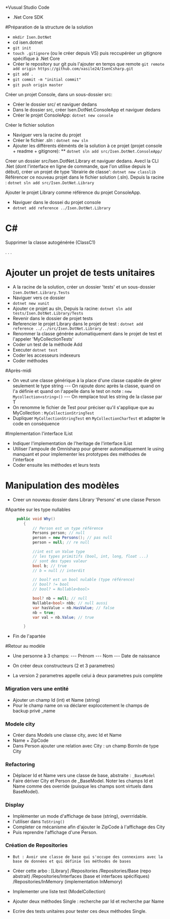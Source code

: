 *Vusual Studio Code
* .Net Core SDK

#Préparation de la structure de la solution
* `mkdir Isen.DotNet`
* cd isen.dotnet
* `git init`
* `touch .gitignore` (ou le créer depuis VS) puis reccupéréer un gitignore spécifique à .Net Core
* Créer le repository sur git puis l'ajouter en temps que remote `git remote add origin https://github.com/xasile24/IsenCsharp.git`
* `git add .`
* `git commit -m "initial commit"`
* `git push origin master`

Créer un projet Console, dans un sous-dossier src:
* Créer le dossier src/ et naviguer dedans
* Dans le dossier src, créer Isen.DotNet.ConsoleApp et naviguer dedans
* Créer le projet ConsoleApp: `dotnet new console`

Créer le fichier solution
* Naviguer vers la racine du projet
* Créer le fichier .sln : `dotnet new sln`
* Ajouter les différents éléménts de la solution à ce projet (projet console + readme + gitignore):
** `dotnet sln add src/Isen.DotNet.ConsoleApp/`

Creer un dossier src/Isen.DotNet.Library et naviguer dedans.
Avecl la CLI .Net (dont l'interface en ligne de commande, que l'on utilise depuis le début), créer un projet de type 'librairie de classe':
`dotnet new classlib`
Référencer ce nouveau projet dans le fichier solution (.sln).
Depuis la racine : `dotnet sln add src/Isen.DotNet.Library`

Ajouter le projet Library comme référence du projet ConsoleApp.
* Naviguer dans le dossei du projet console
* `dotnet add reference ../Isen.DotNet.Library` 
 
# C#
Supprimer la classe autogénérée (ClassC1)


.
.
.




# Ajouter un projet de tests unitaires
* A la racine de la solution, créer un dossier 'tests' et un sous-dossier `Isen.DotNet.Library.Tests`
* Naviguer vers ce dossier
* `dotnet new xunit`
* Ajouter ce projet au sln, Depuis la racine: `dotnet sln add tests/Isen.DotNet.Library/Tests`
* Revenir dans le dossier de projet tests
* Referencier le projet Library dans le projet de test : `dotnet add reference ../../src/Isen.DotNet.Library`
* Renommer la classe générée automatiquement dans le projet de test et l'appeler 'MyCollectionTests'
* Coder un test de la méthode Add
* Executer `dotnet test`
* Coder les accesseurs indexeurs
* Coder méthodes 

#Après-midi
* On veut une classe générique à la place d'une classe capable de gérer seulement le type string
--- On rajoute donc <T> après la classe, quand on l'a définie et quand on l'appelle dans le test on note : `new Mycollection<string>()`
--- On remplace tout les string de la classe par T
* On renomme le fichier de Test pour préciser qu'il s'applique que au MyCollection<string> : `MyCollectionStringTest`
* Dupliquer `MyCollectionStringTest` en `MyCollectionCharTest` et adapter le code en conséquence

#Implementation l'interface IList<T>
* Indiquer l'implementation de l'heritage de l'interface IList<T>
* Utiliser l'ampoule de Omnisharp pour génerer automatiquement le using manquant et pour implementer les prototypes des méthodes de l'interface
* Coder ensuite les méthodes et leurs tests

# Manipulation des modèles
* Creer un nouveau dossier dans Library 'Persons' et une classe Person

#Apartée sur les type nullables
```csharp
     public void Why()
        {
            // Person est un type référence
            Persons person; // null
            person = new Persons(); // pas null
            person = null; // re null

            //int est un Value type
            // les types primitifs (bool, int, long, float ...)
            // sont des types valeur
            bool b; // true
            // b = null // interdit

            // bool? est un bool nulable (type référence)
            // bool? != bool
            // bool? = Nullable<bool>

            bool? nb = null; // null
            Nullable<bool> nbb; // null aussi
            var hasValue = nb.HasValue; // false
            nb = true;
            var val = nb.Value; // true

        }
```
* Fin de l'apartée

#Retour au modèle
* Une personne à 3 champs:
--- Prénom
--- Nom
--- Date de naissance

* On créer deux constructeurs (2 et 3 parametres)
* La version 2 parametres appelle celui à deux parametres puis complète

### Migration vers une entité

* Ajouter un champ Id (int) et Name (string)
* Pour le champ name on va déclarer explocotement le champs de backup privé _name

### Modele city
* Créer dans Models une classe city, avec Id et Name
* Name + ZipCode
* Dans Person ajouter une relation avec City : un champ BornIn de type City

### Refactoring
* Déplacer Id et Name vers une classe de base, abstraite : `_BaseModel`
* Faire dériver City et Person de _BaseModel.
Noter les champs Id et Name comme des override (puisque les champs sont virtuels dans BaseModel).

### Display 
* Implémenter un mode d'affichage de base (string), overrridable.
* l'utiliser dans `ToString()`
* Completer ce mécanisme afin d'ajouter le ZipCode à l'affichage des City
* Puis reprendre l'affichage d'une Person.

### Création de Repositories
* `But : Avoir une classe de base qui s'occupe des connexions avec la base de données et qui définie les méthodes de bases`
* Créer cette arbo :
[Library]
    /Repositories
    /Repositories/Base (repo abstrait)
    /Repositories/Interfaces (base et interfaces spécifiques)
    /Repositories/InMemory (implementation InMemory)

* Implementer une liste test (ModelCollection)
* Ajouter deux méthodes Single : recherche par Id et recherche par Name
* Ecrire des tests unitaires pour tester ces deux méthodes Single.


